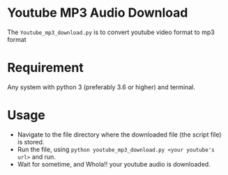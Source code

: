 # Youtube MP3 Audio Download
The ```Youtube_mp3_download.py``` is to convert youtube video format to mp3 format

# Requirement
Any system with python 3 (preferably 3.6 or higher) and terminal.

# Usage
- Navigate to the file directory where the downloaded file (the script file) is stored.
- Run the file, using `python youtube_mp3_download.py <your youtube's url>` and run.
- Wait for sometime, and Whola!! your youtube audio is downloaded.